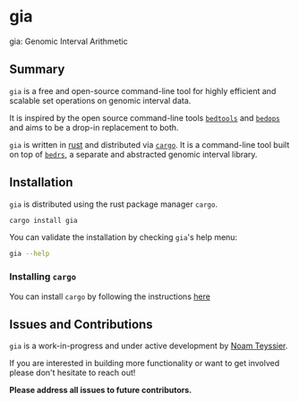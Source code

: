 # gia

gia: Genomic Interval Arithmetic

## Summary

`gia` is a free and open-source command-line tool for highly efficient
and scalable set operations on genomic interval data.

It is inspired by the open source command-line tools [`bedtools`](https://bedtools.readthedocs.io/en/latest/)
and [`bedops`](https://bedops.readthedocs.io/en/latest/) and aims to be a drop-in
replacement to both.

`gia` is written in [rust](https://www.rust-lang.org/) and distributed via [`cargo`](https://rustup.rs/).
It is a command-line tool built on top of [`bedrs`](https://crates.io/crates/bedrs),
a separate and abstracted genomic interval library.

## Installation

`gia` is distributed using the rust package manager `cargo`.

```bash
cargo install gia
```

You can validate the installation by checking `gia`'s help menu:

```bash
gia --help
```

### Installing `cargo`

You can install `cargo` by following the instructions [here](https://rustup.rs/)

## Issues and Contributions

`gia` is a work-in-progress and under active development by [Noam Teyssier](https://noamteyssier.github.io/about/).

If you are interested in building more functionality or want to
get involved please don't hesitate to reach out!

**Please address all issues to future contributors.**
